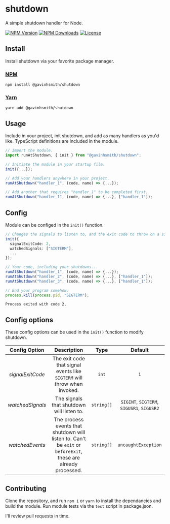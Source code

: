 # shutdown

A simple shutdown handler for Node.

[![NPM Version](https://img.shields.io/npm/v/%40gavinhsmith%2Fshutdown?style=flat-square&label=NPM%20Version&labelColor=cc3838&color=f0f0f0)](https://www.npmjs.com/package/@gavinhsmith/shutdown)
[![NPM Downloads](https://img.shields.io/npm/d18m/%40gavinhsmith%2Fshutdown?style=flat-square&label=NPM%20Downloads&labelColor=cc3838&color=f0f0f0)](https://www.npmjs.com/package/@gavinhsmith/shutdown)
[![License](https://img.shields.io/github/license/gavinhsmith/shutdown?style=flat-square&label=Licence&color=f0f0f0)](https://github.com/gavinhsmith/shutdown?tab=MIT-1-ov-file)

## Install

Install shutdown via your favorite package manager.

### [NPM](https://www.npmjs.com/package/@gavinhsmith/shutdown)

```shell
npm install @gavinhsmith/shutdown
```

### [Yarn](https://yarnpkg.com/package?q=%40gavinhsmith&name=%40gavinhsmith%2Fshutdown)

```shell
yarn add @gavinhsmith/shutdown
```

## Usage

Include in your project, init shutdown, and add as many handlers as you'd like. TypeScript definitions are included in the module.

```ts
// Import the module.
import runAtShutdown, { init } from "@gavinhsmith/shutdown";

// Initiate the module in your startup file.
init({...});

// Add your handlers anywhere in your project.
runAtShutdown("handler_1", (code, name) => {...});

// Add another that requires "handler_1" to be completed first.
runAtShutdown("handler_1", (code, name) => {...}, ["handler_1"]);
```

## Config

Module can be configed in the `init()` function.

```ts
// Changes the signals to listen to, and the exit code to throw on a signal.
init({
  signalExitCode: 2,
  watchedSignals: ["SIGTERM"],
  ...
});

// Your code, including your shutdowns...
runAtShutdown("handler_1", (code, name) => {...});
runAtShutdown("handler_2", (code, name) => {...}, ["handler_1"]);
runAtShutdown("handler_3", (code, name) => {...}, ["handler_1"]);

// End your program somehow.
process.kill(process.pid, "SIGTERM");
```

```text
Process exited with code 2.
```

## Config options

These config options can be used in the `init()` function to modify shutdown.

|  Config Option   |                                                  Description                                                   |    Type    |                  Default                  |
| :--------------: | :------------------------------------------------------------------------------------------------------------: | :--------: | :---------------------------------------: |
| _signalExitCode_ |                    The exit code that signal events like `SIGTERM` will throw when invoked.                    |   `int`    |                    `1`                    |
| _watchedSignals_ |                                   The signals that shutdown will listen to.                                    | `string[]` | `SIGINT`, `SIGTERM`, `SIGUSR1`, `SIGUSR2` |
| _watchedEvents_  | The process events that shutdown will listen to. Can't be `exit` or `beforeExit`, these are already processed. | `string[]` |            `uncaughtException`            |

## Contributing

Clone the repository, and run `npm i` or `yarn` to install the dependancies and build the module. Run module tests via the `test` script in package.json.

I'll review pull requests in time.

